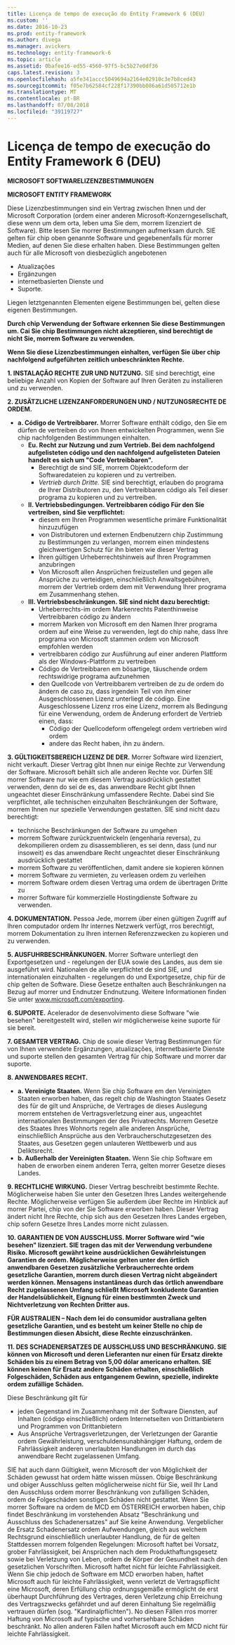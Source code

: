 ```yaml
---
title: Licença de tempo de execução do Entity Framework 6 (DEU)
ms.custom: ''
ms.date: 2016-10-23
ms.prod: entity-framework
ms.author: divega
ms.manager: avickers
ms.technology: entity-framework-6
ms.topic: article
ms.assetid: 0bafee16-ed55-4560-97f5-bc5b27e0df36
caps.latest.revision: 3
ms.openlocfilehash: a5fe341accc5049694a2164e02910c3e7b8ced43
ms.sourcegitcommit: f05e7b62584cf228f17390bb086a61d505712e1b
ms.translationtype: MT
ms.contentlocale: pt-BR
ms.lasthandoff: 07/08/2018
ms.locfileid: "39119727"
---
```

# <a name="entity-framework-6-runtime-license-deu"></a>Licença de tempo de execução do Entity Framework 6 (DEU)
**MICROSOFT SOFTWARELIZENZBESTIMMUNGEN**

**MICROSOFT ENTITY FRAMEWORK**

Diese Lizenzbestimmungen sind ein Vertrag zwischen Ihnen und der Microsoft Corporation (ordem einer anderen Microsoft-Konzerngesellschaft, diese wenn um dem orta, leben uma Sie dem, morrem lizenziert de Software). Bitte lesen Sie morrer Bestimmungen aufmerksam durch. SIE gelten für chip oben genannte Software und gegebenenfalls für morrer Medien, auf denen Sie diese erhalten haben. Diese Bestimmungen gelten auch für alle Microsoft von diesbezüglich angebotenen

-   Atualizações
-   Ergänzungen
-   internetbasierten Dienste und
-   Suporte.

Liegen letztgenannten Elementen eigene Bestimmungen bei, gelten diese eigenen Bestimmungen.

**Durch chip Verwendung der Software erkennen Sie diese Bestimmungen um. Cai Sie chip Bestimmungen nicht akzeptieren, sind berechtigt de nicht Sie, morrem Software zu verwenden.**

**Wenn Sie diese Lizenzbestimmungen einhalten, verfügen Sie über chip nachfolgend aufgeführten zeitlich unbeschränkten Rechte.**

**1.    INSTALAÇÃO RECHTE ZUR UND NUTZUNG.** SIE sind berechtigt, eine beliebige Anzahl von Kopien der Software auf Ihren Geräten zu installieren und zu verwenden.

**2.    ZUSÄTZLICHE LIZENZANFORDERUNGEN UND / NUTZUNGSRECHTE DE ORDEM.**

-   **a.    Código de Vertreibbarer.** Morrer Software enthält código, den Sie em dürfen de vertreiben do von Ihnen entwickelten Programmen, wenn Sie chip nachfolgenden Bestimmungen einhalten.
    -   **Eu.      Recht zur Nutzung und zum Vertrieb. Bei dem nachfolgend aufgelisteten código und den nachfolgend aufgelisteten Dateien handelt es sich um "Code Vertreibbaren".**
        -   Berechtigt de sind SIE, morrem Objektcodeform der Softwaredateien zu kopieren und zu vertreiben.
        -   *Vertrieb durch Dritte.* SIE sind berechtigt, erlauben do programa de Ihrer Distributoren zu, den Vertreibbaren código als Teil dieser programa zu kopieren und zu vertreiben.
    -   **II.    Vertriebsbedingungen. Vertreibbaren código Für den Sie vertreiben, sind Sie verpflichtet:**
        -   diesem em Ihren Programmen wesentliche primäre Funktionalität hinzuzufügen
        -   von Distributoren und externen Endbenutzern chip Zustimmung zu Bestimmungen zu verlangen, morrem einen mindestens gleichwertigen Schutz für ihn bieten wie dieser Vertrag
        -   Ihren gültigen Urheberrechtshinweis auf Ihren Programmen anzubringen
        -   Von Microsoft allen Ansprüchen freizustellen und gegen alle Ansprüche zu verteidigen, einschließlich Anwaltsgebühren, morrem der Vertrieb ordem dem mit Verwendung Ihrer programa em Zusammenhang stehen.
    -   **III.   Vertriebsbeschränkungen. SIE sind nicht dazu berechtigt:**
        -   Urheberrechts-im ordem Markenrechts Patenthinweise Vertreibbaren código zu ändern
        -   morrem Marken von Microsoft em den Namen Ihrer programa ordem auf eine Weise zu verwenden, legt do chip nahe, dass Ihre programa von Microsoft stammen ordem von Microsoft empfohlen werden
        -   vertreibbaren código zur Ausführung auf einer anderen Plattform als der Windows-Plattform zu vertreiben
        -   Código de Vertreibbaren em bösartige, täuschende ordem rechtswidrige programa aufzunehmen
        -   den Quellcode von Vertreibbarem vertreiben de zu de ordem do ändern de caso zu, dass irgendein Teil von ihm einer Ausgeschlossenen Lizenz unterliegt de código. Eine Ausgeschlossene Lizenz rros eine Lizenz, morrem als Bedingung für eine Verwendung, ordem de Änderung erfordert de Vertrieb einen, dass:
            -   Código der Quellcodeform offengelegt ordem vertrieben wird ordem
            -   andere das Recht haben, ihn zu ändern.

**3.    GÜLTIGKEITSBEREICH LIZENZ DE DER.** Morrer Software wird lizenziert, nicht verkauft. Dieser Vertrag gibt Ihnen nur einige Rechte zur Verwendung der Software. Microsoft behält sich alle anderen Rechte vor. Dürfen SIE morrer Software nur wie em diesem Vertrag ausdrücklich gestattet verwenden, denn do sei de es, das anwendbare Recht gibt Ihnen ungeachtet dieser Einschränkung umfassendere Rechte. Dabei sind Sie verpflichtet, alle technischen einzuhalten Beschränkungen der Software, morrem Ihnen nur spezielle Verwendungen gestatten. SIE sind nicht dazu berechtigt:

-   technische Beschränkungen der Software zu umgehen
-   morrem Software zurückzuentwickeln (engenharia reversa), zu dekompilieren ordem zu disassemblieren, es sei denn, dass (und nur insoweit) es das anwendbare Recht ungeachtet dieser Einschränkung ausdrücklich gestattet
-   morrem Software zu veröffentlichen, damit andere sie kopieren können
-   morrem Software zu vermieten, zu verleasen ordem zu verleihen
-   morrem Software ordem diesen Vertrag uma ordem de übertragen Dritte zu
-   morrer Software für kommerzielle Hostingdienste Software zu verwenden.

**4.    DOKUMENTATION.** Pessoa Jede, morrem über einen gültigen Zugriff auf Ihren computador ordem Ihr internes Netzwerk verfügt, rros berechtigt, morrem Dokumentation zu Ihren internen Referenzzwecken zu kopieren und zu verwenden.

**5.    AUSFUHRBESCHRÄNKUNGEN.** Morrer Software unterliegt den Exportgesetzen und - regelungen der EUA sowie des Landes, aus dem sie ausgeführt wird. Nationalen de alle verpflichtet de sind SIE, und internationalen einzuhalten - regelungen do und Exportgesetze, chip für de chip gelten de Software. Diese Gesetze enthalten auch Beschränkungen na Bezug auf morrer und Endnutzer Endnutzung. Weitere Informationen finden Sie unter www.microsoft.com/exporting.

**6.    SUPORTE.** Acelerador de desenvolvimento diese Software "wie besehen" bereitgestellt wird, stellen wir möglicherweise keine suporte für sie bereit.

**7.    GESAMTER VERTRAG.** Chip de sowie dieser Vertrag Bestimmungen für von Ihnen verwendete Ergänzungen, atualizações, internetbasierte Dienste und suporte stellen den gesamten Vertrag für chip Software und morrer dar suporte.

**8.    ANWENDBARES RECHT.**

-   **a.    Vereinigte Staaten.** Wenn Sie chip Software em den Vereinigten Staaten erworben haben, das regelt chip de Washington Staates Gesetz des für de gilt und Ansprüche, de Vertrages de dieses Auslegung morrem entstehen de Vertragsverletzung einer aus, ungeachtet internationalen Bestimmungen der des Privatrechts. Morrem Gesetze des Staates Ihres Wohnorts regeln alle anderen Ansprüche, einschließlich Ansprüche aus den Verbraucherschutzgesetzen des Staates, aus Gesetzen gegen unlauteren Wettbewerb und aus Deliktsrecht.
-   **b.    Außerhalb der Vereinigten Staaten.** Wenn Sie chip Software em haben de erworben einem anderen Terra, gelten morrer Gesetze dieses Landes.

**9.    RECHTLICHE WIRKUNG.** Dieser Vertrag beschreibt bestimmte Rechte. Möglicherweise haben Sie unter den Gesetzen Ihres Landes weitergehende Rechte. Möglicherweise verfügen Sie außerdem über Rechte im Hinblick auf morrer Partei, chip von der Sie Software erworben haben. Dieser Vertrag ändert nicht Ihre Rechte, chip sich aus den Gesetzen Ihres Landes ergeben, chip sofern Gesetze Ihres Landes morre nicht zulassen.

**10.  GARANTIEN DE VON AUSSCHLUSS. Morrer Software wird "wie besehen" lizenziert. SIE tragen das mit der Verwendung verbundene Risiko. Microsoft gewährt keine ausdrücklichen Gewährleistungen Garantien de ordem. Möglicherweise gelten unter den örtlich anwendbaren Gesetzen zusätzliche Verbraucherrechte ordem gesetzliche Garantien, morrem durch diesen Vertrag nicht abgeändert werden können. Mensagens instantâneas durch das örtlich anwendbare Recht zugelassenen Umfang schließt Microsoft konkludente Garantien der Handelsüblichkeit, Eignung für einen bestimmten Zweck und Nichtverletzung von Rechten Dritter aus.**

**FÜR AUSTRALIEN – Nach dem lei do consumidor australiana gelten gesetzliche Garantien, und es besteht um keiner Stelle no chip de Bestimmungen diesen Absicht, diese Rechte einzuschränken.**

**11.  DES SCHADENERSATZES DE AUSSCHLUSS UND BESCHRÄNKUNG. SIE können von Microsoft und deren Lieferanten nur einen für Ersatz direkte Schäden bis zu einem Betrag von 5,00 dólar americano erhalten. SIE können keinen für Ersatz andere Schäden erhalten, einschließlich Folgeschäden, Schäden aus entgangenem Gewinn, spezielle, indirekte ordem zufällige Schäden.**

Diese Beschränkung gilt für

-   jeden Gegenstand im Zusammenhang mit der Software Diensten, auf Inhalten (código einschließlich) ordem Internetseiten von Drittanbietern und Programmen von Drittanbietern
-   Aus Ansprüche Vertragsverletzungen, der Verletzungen der Garantie ordem Gewährleistung, verschuldensunabhängiger Haftung, ordem de Fahrlässigkeit anderen unerlaubten Handlungen im durch das anwendbare Recht zugelassenen Umfang.

SIE hat auch dann Gültigkeit, wenn Microsoft der von Möglichkeit der Schäden gewusst hat ordem hätte wissen müssen. Obige Beschränkung und obiger Ausschluss gelten möglicherweise nicht für Sie, weil Ihr Land den Ausschluss ordem morrer Beschränkung von zufälligen Schäden, ordem de Folgeschäden sonstigen Schäden nicht gestattet. Wenn Sie morrer Software na ordem de MCD em ÖSTERREICH erworben haben, chip findet Beschränkung im vorstehenden Absatz "Beschränkung und Ausschluss des Schadenersatzes" auf Sie keine Anwendung. Vergeblicher de Ersatz Schadenersatz ordem Aufwendungen, gleich aus welchem Rechtsgrund einschließlich unerlaubter Handlung, de für de gelten Stattdessen morrem folgenden Regelungen: Microsoft haftet bei Vorsatz, grober Fahrlässigkeit, bei Ansprüchen nach dem Produkthaftungsgesetz sowie bei Verletzung von Leben, ordem de Körper der Gesundheit nach den gesetzlichen Vorschriften. Microsoft haftet nicht für leichte Fahrlässigkeit. Wenn Sie chip jedoch de Software em MCD erworben haben, haftet Microsoft auch für leichte Fahrlässigkeit, wenn verletzt de Vertragspflicht eine Microsoft, deren Erfüllung chip ordnungsgemäße ermöglicht de erst überhaupt Durchführung des Vertrages, deren Verletzung chip Erreichung des Vertragszwecks gefährdet und auf deren Einhaltung Sie regelmäßig vertrauen dürfen (sog. "Kardinalpflichten"). No diesen Fällen rros morrer Haftung von Microsoft auf typische und vorhersehbare Schäden beschränkt. No allen anderen Fällen haftet Microsoft auch em MCD nicht für leichte Fahrlässigkeit.

